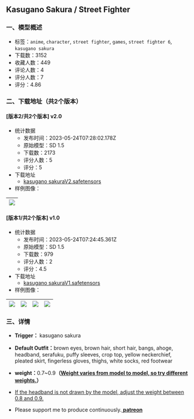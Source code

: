 ## Kasugano Sakura / Street Fighter
### 一、模型概述

- 标签：`anime`, `character`, `street fighter`, `games`, `street fighter 6`, `kasugano sakura`
- 下载数：3152
- 收藏人数：449
- 评论人数：4
- 评分人数：7
- 评分：4.86

### 二、下载地址（共2个版本）

#### [版本2/共2个版本] v2.0

- 统计数据
  - 发布时间：2023-05-24T07:28:02.178Z
  - 原始模型：SD 1.5
  - 下载数：2173
  - 评分人数：5
  - 评分：5
- 下载地址
  - [kasugano sakuraV2.safetensors](https://civitai.com/api/download/models/79570)
- 样例图像：

| <img src="https://image.civitai.com/xG1nkqKTMzGDvpLrqFT7WA/e82415a0-f7c7-4cd2-ba04-7c7c77b880f8/width=450/892977.jpeg" /> |
| ---- |

#### [版本1/共2个版本] v1.0

- 统计数据
  - 发布时间：2023-05-24T07:24:45.361Z
  - 原始模型：SD 1.5
  - 下载数：979
  - 评分人数：2
  - 评分：4.5
- 下载地址
  - [kasugano sakuraV1.safetensors](https://civitai.com/api/download/models/76686)
- 样例图像：

| <img src="https://image.civitai.com/xG1nkqKTMzGDvpLrqFT7WA/5835dc16-38f1-4e6b-8a0e-eed5af1d7af4/width=450/859240.jpeg" /> | <img src="https://image.civitai.com/xG1nkqKTMzGDvpLrqFT7WA/a9cfc2b3-4654-4dea-8b8c-fc2b37213a33/width=450/859241.jpeg" /> | <img src="https://image.civitai.com/xG1nkqKTMzGDvpLrqFT7WA/f66f5823-3b54-4f64-9aa6-0e543f2717bb/width=450/859242.jpeg" /> | <img src="https://image.civitai.com/xG1nkqKTMzGDvpLrqFT7WA/2595b683-c34f-4c07-8790-660cef32ed3b/width=450/859264.jpeg" /> |
| ---- | ---- | ---- | ---- |


### 三、详情
<ul><li><p><strong>Trigger： </strong>kasugano sakura</p></li><li><p><strong>Default Outfit：</strong>brown eyes, brown hair, short hair, bangs, ahoge, headband, serafuku, puffy sleeves, crop top, yellow neckerchief, pleated skirt, fingerless gloves, thighs, white socks, red footwear</p></li><li><p><strong>weight：</strong>0.7~0.9<strong>（<u>Weight varies from model to model, so try different weights.</u>）</strong></p></li><li><p><u>If the headband is not drawn by the model, adjust the weight between 0.8 and 0.9.</u></p></li><li><p>Please support me to produce continuously.<a target="_blank" rel="ugc" href="https://www.patreon.com/frogthejam"> <strong>patreon</strong></a></p></li></ul>